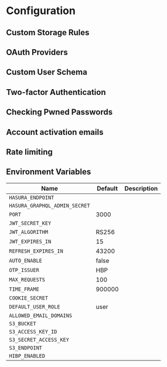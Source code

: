 # Configuration

## Custom Storage Rules

## OAuth Providers

## Custom User Schema

## Two-factor Authentication

## Checking Pwned Passwords

## Account activation emails

## Rate limiting

## Environment Variables

| Name                          | Default | Description |
| ----------------------------- | ------- | ----------- |
| `HASURA_ENDPOINT`             |         |             |
| `HASURA_GRAPHQL_ADMIN_SECRET` |         |             |
| `PORT`                        | 3000    |             |
| `JWT_SECRET_KEY`              |         |             |
| `JWT_ALGORITHM`               | RS256   |             |
| `JWT_EXPIRES_IN`              | 15      |             |
| `REFRESH_EXPIRES_IN`          | 43200   |             |
| `AUTO_ENABLE`                 | false   |             |
| `OTP_ISSUER`                  | HBP     |             |
| `MAX_REQUESTS`                | 100     |             |
| `TIME_FRAME`                  | 900000  |             |
| `COOKIE_SECRET`               |         |             |
| `DEFAULT_USER_ROLE`           | user    |             |
| `ALLOWED_EMAIL_DOMAINS`       |         |             |
| `S3_BUCKET`                   |         |             |
| `S3_ACCESS_KEY_ID`            |         |             |
| `S3_SECRET_ACCESS_KEY`        |         |             |
| `S3_ENDPOINT`                 |         |             |
| `HIBP_ENABLED`                |         |             |
